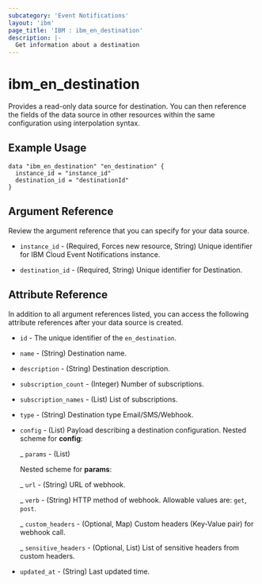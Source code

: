 ```yaml
---
subcategory: 'Event Notifications'
layout: 'ibm'
page_title: 'IBM : ibm_en_destination'
description: |-
  Get information about a destination
---
```


# ibm_en_destination

Provides a read-only data source for destination. You can then reference the fields of the data source in other resources within the same configuration using interpolation syntax.

## Example Usage

```hcl
data "ibm_en_destination" "en_destination" {
  instance_id = "instance_id"
  destination_id = "destinationId"
}
```

## Argument Reference

Review the argument reference that you can specify for your data source.

- `instance_id` - (Required, Forces new resource, String) Unique identifier for IBM Cloud Event Notifications instance.

- `destination_id` - (Required, String) Unique identifier for Destination.

## Attribute Reference

In addition to all argument references listed, you can access the following attribute references after your data source is created.

- `id` - The unique identifier of the `en_destination`.

- `name` - (String) Destination name.

- `description` - (String) Destination description.

- `subscription_count` - (Integer) Number of subscriptions.

- `subscription_names` - (List) List of subscriptions.

- `type` - (String) Destination type Email/SMS/Webhook.

- `config` - (List) Payload describing a destination configuration.
  Nested scheme for **config**:

  \_ `params` - (List)

  Nested scheme for **params**:

  \_ `url` - (String) URL of webhook.

  \_ `verb` - (String) HTTP method of webhook. Allowable values are: `get`, `post`.

  \_ `custom_headers` - (Optional, Map) Custom headers (Key-Value pair) for webhook call.

  \_ `sensitive_headers` - (Optional, List) List of sensitive headers from custom headers.

- `updated_at` - (String) Last updated time.
